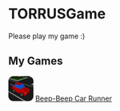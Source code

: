 # TORRUSGame

Please play my game :)

## My Games

<img src="beepbeepImage.png" width="50"> [Beep-Beep Car Runner](https://play.google.com/store/apps/details?id=com.EntLead.BeepBeep)
